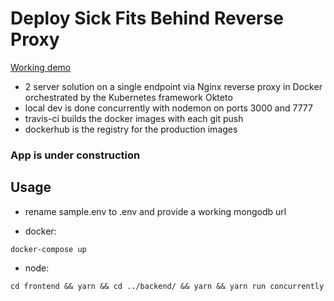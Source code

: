 # Deploy Sick Fits Behind Reverse Proxy

[Working demo](https://proxy-sick-fits-demo-bronifty.cloud.okteto.net/)

- 2 server solution on a single endpoint via Nginx reverse proxy in Docker orchestrated by the Kubernetes framework Okteto
- local dev is done concurrently with nodemon on ports 3000 and 7777
- travis-ci builds the docker images with each git push
- dockerhub is the registry for the production images

### App is under construction

## Usage

- rename sample.env to .env and provide a working mongodb url

- docker:

```
docker-compose up
```

- node:

```
cd frontend && yarn && cd ../backend/ && yarn && yarn run concurrently
```

